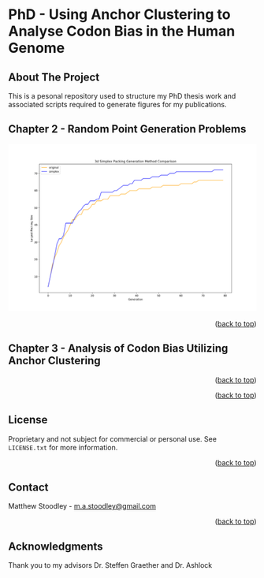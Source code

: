 # PhD - Using Anchor Clustering to Analyse Codon Bias in the Human Genome 


</details>


<!-- ABOUT THE PROJECT -->
## About The Project

This is a pesonal repository used to structure my PhD thesis work and associated scripts required to generate figures for my publications. 

<!-- CHAPTER 2 -->
## Chapter 2 - Random Point Generation Problems
![Alt text](Chapter2/3DSimplexPackingSizes.png "3D Simplex Packing Sizes")


<p align="right">(<a href="#top">back to top</a>)</p>

<!-- CHAPTER 3  -->
## Chapter 3 - Analysis of Codon Bias Utilizing Anchor Clustering 

<p align="right">(<a href="#top">back to top</a>)</p>


<p align="right">(<a href="#top">back to top</a>)</p>





<!-- LICENSE -->
## License

Proprietary and not subject for commercial or personal use. See `LICENSE.txt` for more information.

<p align="right">(<a href="#top">back to top</a>)</p>



<!-- CONTACT -->
## Contact

Matthew Stoodley - m.a.stoodley@gmail.com


<p align="right">(<a href="#top">back to top</a>)</p>



<!-- ACKNOWLEDGMENTS -->
## Acknowledgments

Thank you to my advisors Dr. Steffen Graether and Dr. Ashlock




